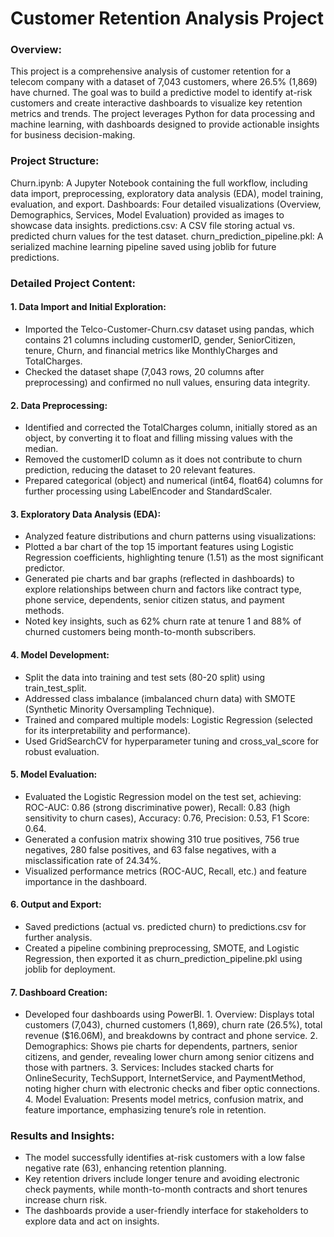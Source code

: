 # Customer Retention Analysis Project
### Overview:
  This project is a comprehensive analysis of customer retention for a telecom company with a dataset of 7,043 customers, where 26.5% (1,869) have churned. The goal was to build a predictive model to identify at-risk customers and create interactive dashboards to visualize key retention metrics and trends. The project leverages Python for data processing and machine learning, with dashboards designed to provide actionable insights for business decision-making.

### Project Structure:
Churn.ipynb: A Jupyter Notebook containing the full workflow, including data import, preprocessing, exploratory data analysis (EDA), model training, evaluation, and export.
Dashboards: Four detailed visualizations (Overview, Demographics, Services, Model Evaluation) provided as images to showcase data insights.
predictions.csv: A CSV file storing actual vs. predicted churn values for the test dataset.
churn_prediction_pipeline.pkl: A serialized machine learning pipeline saved using joblib for future predictions.

### Detailed Project Content:
#### 1. Data Import and Initial Exploration:
- Imported the Telco-Customer-Churn.csv dataset using pandas, which contains 21 columns including customerID, gender, SeniorCitizen, tenure, Churn, and financial metrics like MonthlyCharges and TotalCharges.
- Checked the dataset shape (7,043 rows, 20 columns after preprocessing) and confirmed no null values, ensuring data integrity.

#### 2. Data Preprocessing:
- Identified and corrected the TotalCharges column, initially stored as an object, by converting it to float and filling missing values with the median.
- Removed the customerID column as it does not contribute to churn prediction, reducing the dataset to 20 relevant features.
- Prepared categorical (object) and numerical (int64, float64) columns for further processing using LabelEncoder and StandardScaler.

#### 3. Exploratory Data Analysis (EDA):
- Analyzed feature distributions and churn patterns using visualizations:
- Plotted a bar chart of the top 15 important features using Logistic Regression coefficients, highlighting tenure (1.51) as the most significant predictor.
- Generated pie charts and bar graphs (reflected in dashboards) to explore relationships between churn and factors like contract type, phone service, dependents, senior citizen status, and payment methods.
- Noted key insights, such as 62% churn rate at tenure 1 and 88% of churned customers being month-to-month subscribers.

#### 4. Model Development:
- Split the data into training and test sets (80-20 split) using train_test_split.
- Addressed class imbalance (imbalanced churn data) with SMOTE (Synthetic Minority Oversampling Technique).
- Trained and compared multiple models: Logistic Regression (selected for its interpretability and performance).
- Used GridSearchCV for hyperparameter tuning and cross_val_score for robust evaluation.

#### 5. Model Evaluation: 
- Evaluated the Logistic Regression model on the test set, achieving: ROC-AUC: 0.86 (strong discriminative power), Recall: 0.83 (high sensitivity to churn cases), Accuracy: 0.76, Precision: 0.53, F1 Score: 0.64.
- Generated a confusion matrix showing 310 true positives, 756 true negatives, 280 false positives, and 63 false negatives, with a misclassification rate of 24.34%.
- Visualized performance metrics (ROC-AUC, Recall, etc.) and feature importance in the dashboard.

#### 6. Output and Export:
- Saved predictions (actual vs. predicted churn) to predictions.csv for further analysis.
- Created a pipeline combining preprocessing, SMOTE, and Logistic Regression, then exported it as churn_prediction_pipeline.pkl using joblib for deployment.

#### 7. Dashboard Creation: 
- Developed four dashboards using PowerBI.
      1. Overview: Displays total customers (7,043), churned customers (1,869), churn rate (26.5%), total revenue ($16.06M), and breakdowns by contract and phone service.
      2. Demographics: Shows pie charts for dependents, partners, senior citizens, and gender, revealing lower churn among senior citizens and those with partners.
      3. Services: Includes stacked charts for OnlineSecurity, TechSupport, InternetService, and PaymentMethod, noting higher churn with electronic checks and fiber optic connections.
      4. Model Evaluation: Presents model metrics, confusion matrix, and feature importance, emphasizing tenure’s role in retention.

### Results and Insights:
- The model successfully identifies at-risk customers with a low false negative rate (63), enhancing retention planning.
- Key retention drivers include longer tenure and avoiding electronic check payments, while month-to-month contracts and short tenures increase churn risk.
- The dashboards provide a user-friendly interface for stakeholders to explore data and act on insights.
